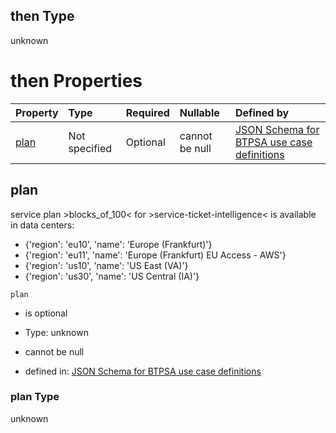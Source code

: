 ## then Type

unknown

# then Properties

| Property      | Type          | Required | Nullable       | Defined by                                                                                                                                                                                                                                        |
| :------------ | :------------ | :------- | :------------- | :------------------------------------------------------------------------------------------------------------------------------------------------------------------------------------------------------------------------------------------------ |
| [plan](#plan) | Not specified | Optional | cannot be null | [JSON Schema for BTPSA use case definitions](btpsa-usecase-properties-services-items-allof-1-then-allof-110-then-allof-0-then-properties-plan.md "undefined#/properties/services/items/allOf/1/then/allOf/110/then/allOf/0/then/properties/plan") |

## plan

service plan >blocks\_of\_100< for >service-ticket-intelligence< is available in data centers:

*   {'region': 'eu10', 'name': 'Europe (Frankfurt)'}
*   {'region': 'eu11', 'name': 'Europe (Frankfurt) EU Access - AWS'}
*   {'region': 'us10', 'name': 'US East (VA)'}
*   {'region': 'us30', 'name': 'US Central (IA)'}

`plan`

*   is optional

*   Type: unknown

*   cannot be null

*   defined in: [JSON Schema for BTPSA use case definitions](btpsa-usecase-properties-services-items-allof-1-then-allof-110-then-allof-0-then-properties-plan.md "undefined#/properties/services/items/allOf/1/then/allOf/110/then/allOf/0/then/properties/plan")

### plan Type

unknown
